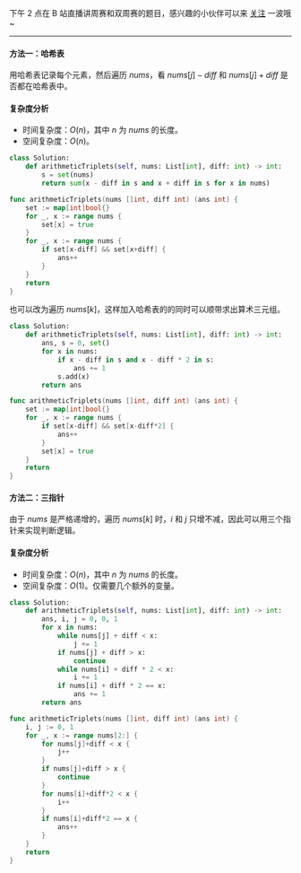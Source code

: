 下午 2 点在 B 站直播讲周赛和双周赛的题目，感兴趣的小伙伴可以来 [关注](https://space.bilibili.com/206214/dynamic) 一波哦~

---

#### 方法一：哈希表

用哈希表记录每个元素，然后遍历 $\textit{nums}$，看 $\textit{nums}[j]-\textit{diff}$ 和 $\textit{nums}[j]+\textit{diff}$ 是否都在哈希表中。

#### 复杂度分析

- 时间复杂度：$O(n)$，其中 $n$ 为 $\textit{nums}$ 的长度。
- 空间复杂度：$O(n)$。

```py [sol1-Python3]
class Solution:
    def arithmeticTriplets(self, nums: List[int], diff: int) -> int:
        s = set(nums)
        return sum(x - diff in s and x + diff in s for x in nums)
```

```go [sol1-Go]
func arithmeticTriplets(nums []int, diff int) (ans int) {
	set := map[int]bool{}
	for _, x := range nums {
		set[x] = true
	}
	for _, x := range nums {
		if set[x-diff] && set[x+diff] {
			ans++
		}
	}
	return
}
```

也可以改为遍历 $\textit{nums}[k]$，这样加入哈希表的的同时可以顺带求出算术三元组。

```py [sol12-Python3]
class Solution:
    def arithmeticTriplets(self, nums: List[int], diff: int) -> int:
        ans, s = 0, set()
        for x in nums:
            if x - diff in s and x - diff * 2 in s:
                ans += 1
            s.add(x)
        return ans
```

```go [sol12-Go]
func arithmeticTriplets(nums []int, diff int) (ans int) {
	set := map[int]bool{}
	for _, x := range nums {
		if set[x-diff] && set[x-diff*2] {
			ans++
		}
		set[x] = true
	}
	return
}
```

#### 方法二：三指针

由于 $\textit{nums}$ 是严格递增的，遍历 $\textit{nums}[k]$ 时，$i$ 和 $j$ 只增不减，因此可以用三个指针来实现判断逻辑。

#### 复杂度分析

- 时间复杂度：$O(n)$，其中 $n$ 为 $\textit{nums}$ 的长度。
- 空间复杂度：$O(1)$。仅需要几个额外的变量。

```py [sol1-Python3]
class Solution:
    def arithmeticTriplets(self, nums: List[int], diff: int) -> int:
        ans, i, j = 0, 0, 1
        for x in nums:
            while nums[j] + diff < x:
                j += 1
            if nums[j] + diff > x:
                continue
            while nums[i] + diff * 2 < x:
                i += 1
            if nums[i] + diff * 2 == x:
                ans += 1
        return ans
```

```go [sol1-Go]
func arithmeticTriplets(nums []int, diff int) (ans int) {
	i, j := 0, 1
	for _, x := range nums[2:] {
		for nums[j]+diff < x {
			j++
		}
		if nums[j]+diff > x {
			continue
		}
		for nums[i]+diff*2 < x {
			i++
		}
		if nums[i]+diff*2 == x {
			ans++
		}
	}
	return
}
```
